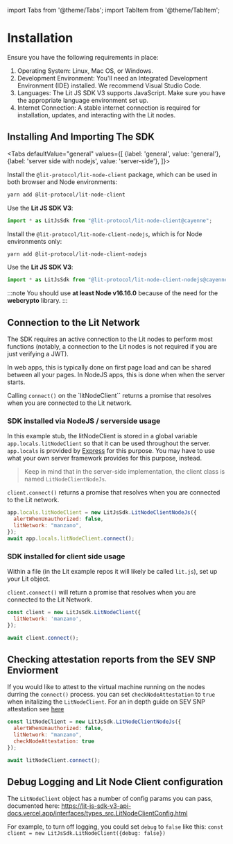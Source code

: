 import Tabs from '@theme/Tabs';
import TabItem from '@theme/TabItem';

# Installation

Ensure you have the following requirements in place:

1. Operating System: Linux, Mac OS, or Windows.
2. Development Environment: You'll need an Integrated Development Environment (IDE) installed. We recommend Visual Studio Code.
3. Languages: The Lit JS SDK V3 supports JavaScript. Make sure you have the appropriate language environment set up.
4. Internet Connection: A stable internet connection is required for installation, updates, and interacting with the Lit nodes.

## Installing And Importing The SDK

<Tabs
defaultValue="general"
values={[
{label: 'general', value: 'general'},
{label: 'server side with nodejs', value: 'server-side'},
]}>
<TabItem value="general">

Install the `@lit-protocol/lit-node-client` package, which can be used in both browser and Node environments:

```sh
yarn add @lit-protocol/lit-node-client
```

Use the **Lit JS SDK V3**:

```js
import * as LitJsSdk from "@lit-protocol/lit-node-client@cayenne";
```

</TabItem>

<TabItem value="server-side">

Install the `@lit-protocol/lit-node-client-nodejs`, which is for Node environments only:

```sh
yarn add @lit-protocol/lit-node-client-nodejs
```

Use the **Lit JS SDK V3**:

```js
import * as LitJsSdk from "@lit-protocol/lit-node-client-nodejs@cayenne";
```

</TabItem>
</Tabs>

:::note
You should use **at least Node v16.16.0** because of the need for the **webcrypto** library.
:::

## Connection to the Lit Network

The SDK requires an active connection to the Lit nodes to perform most functions (notably, a connection to the Lit nodes is not required if you are just verifying a JWT).

In web apps, this is typically done on first page load and can be shared between all your pages. In NodeJS apps, this is done when when the server starts.

Calling `connect()` on the `litNodeClient`` returns a promise that resolves when you are connected to the Lit network.

### SDK installed via NodeJS / serverside usage

In this example stub, the litNodeClient is stored in a global variable `app.locals.litNodeClient` so that it can be used throughout the server. `app.locals` is provided by [Express](https://expressjs.com/) for this purpose. You may have to use what your own server framework provides for this purpose, instead.

> Keep in mind that in the server-side implementation, the client class is named `LitNodeClientNodeJs`.

`client.connect()` returns a promise that resolves when you are connected to the Lit network.

```js
app.locals.litNodeClient = new LitJsSdk.LitNodeClientNodeJs({
  alertWhenUnauthorized: false,
  litNetwork: "manzano",
});
await app.locals.litNodeClient.connect();
```

### SDK installed for client side usage

Within a file (in the Lit example repos it will likely be called `lit.js`), set up your Lit object.

`client.connect()` will return a promise that resolves when you are connected to the Lit Network.

```js
const client = new LitJsSdk.LitNodeClient({
  litNetwork: 'manzano',
});

await client.connect();
```

## Checking attestation reports from the SEV SNP Enviorment
If you would like to attest to the virtual machine running on the nodes durring the `connect()` process. you can set `checkNodeAttestation` to `true` when initalizing the `LitNodeClient`.
For an in depth guide on SEV SNP attestation see [here](https://www.amd.com/content/dam/amd/en/documents/developer/lss-snp-attestation.pdf)
```js
const litNodeClient = new LitJsSdk.LitNodeClientNodeJs({
  alertWhenUnauthorized: false,
  litNetwork: "manzano",
  checkNodeAttestation: true
});

await litNodeClient.connect();
```

## Debug Logging and Lit Node Client configuration

The `LitNodeClient` object has a number of config params you can pass, documented here: https://lit-js-sdk-v3-api-docs.vercel.app/interfaces/types_src.LitNodeClientConfig.html

For example, to turn off logging, you could set `debug` to `false` like this: `const client = new LitJsSdk.LitNodeClient({debug: false})`
